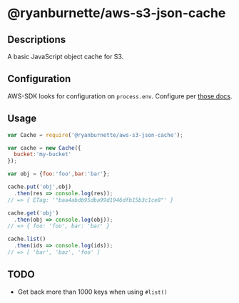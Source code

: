 # @ryanburnette/aws-s3-json-cache

## Descriptions

A basic JavaScript object cache for S3.

## Configuration

AWS-SDK looks for configuration on `process.env`. Configure per [those docs](https://docs.aws.amazon.com/sdk-for-javascript/v2/developer-guide/loading-node-credentials-environment.html).

## Usage

```javascript
var Cache = require('@ryanburnette/aws-s3-json-cache');

var cache = new Cache({
  bucket:'my-bucket'
});

var obj = {foo:'foo',bar:'bar'};

cache.put('obj',obj)
  .then(res => console.log(res));
// => { ETag: '"baa4abdb95dba99d1946dfb15b3c1ce8"' }

cache.get('obj')
  .then(obj => console.log(obj));
// => { foo: 'foo', bar: 'bar' }

cache.list()
  .then(ids => console.log(ids));
// => [ 'bar', 'baz', 'foo' ]
```

## TODO

- Get back more than 1000 keys when using `#list()`
